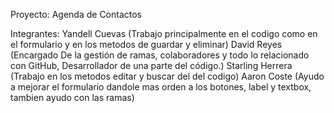 Proyecto: Agenda de Contactos

Integrantes:
Yandell Cuevas (Trabajo principalmente en el codigo como en el formulario y en los metodos de guardar y eliminar)
David Reyes (Encargado De la gestión de ramas, colaboradores y todo lo relacionado con GitHub, Desarrollador de una parte del código.)
Starling Herrera (Trabajo en los metodos editar y buscar del del codigo)
Aaron Coste (Ayudo a mejorar el formulario dandole mas orden a los botones, label y textbox, tambien ayudo con las ramas)
